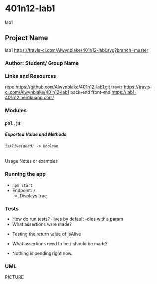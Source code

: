 # 401n12-lab1
lab1

## Project Name
lab1
https://travis-ci.com/Alwynblake/401n12-lab1.svg?branch=master

### Author: Student/ Group Name

### Links and Resources
repo https://github.com/Alwynblake/401n12-lab1.git
travis https://travis-ci.com/Alwynblake/401n12-lab1
back-end
front-end https://lab1-401n12.herokuapp.com/

### Modules
### `pol.js`
##### Exported Value and Methods

###### `isAlive(dead) -> boolean`
Usage Notes or examples

### Running the app
* `npm start`
* Endpoint: `/`
  * Displays true
  
### Tests
* How do run tests?
    -lives by default
    -dies with a param
* What assertions were made?
 - Testing the return value of isAlive
* What assertions need to be / should be made?
 - Nothing is pending right now.
 
 ### UML
 PICTURE 
